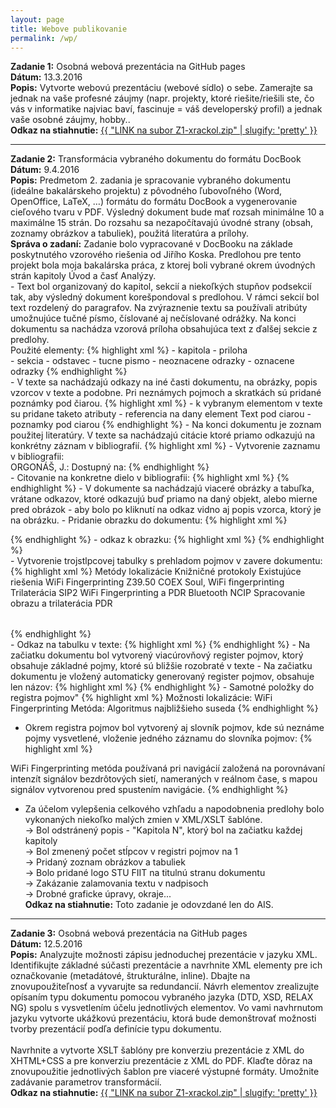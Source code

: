 ```yaml
---
layout: page
title: Webove publikovanie
permalink: /wp/
---
```

<b>Zadanie 1:</b> Osobná webová prezentácia na GitHub pages<br/>
<b>Dátum:</b> 13.3.2016<br/>
<b>Popis:</b> Vytvorte webovú prezentáciu (webové sídlo) o sebe. Zamerajte sa jednak na vaše profesné záujmy (napr. projekty, ktoré riešite/riešili ste, čo vás v informatike najviac baví, fascinuje = váš developerský profil) a jednak vaše osobné záujmy, hobby..<br/>
<b>Odkaz na stiahnutie:</b> <a href="../data/Z1-xrackol.zip" target="_blank">{{ "LINK na subor Z1-xrackol.zip" | slugify: 'pretty' }}</a><br/>       
<hr class="post">
<b>Zadanie 2:</b> Transformácia vybraného dokumentu do formátu DocBook<br/>
<b>Dátum:</b> 9.4.2016<br/>
<b>Popis:</b> Predmetom 2. zadania je spracovanie vybraného dokumentu (ideálne bakalárskeho projektu) z pôvodného ľubovoľného (Word, OpenOffice, LaTeX, …) formátu do formátu DocBook a vygenerovanie cieľového tvaru v PDF. Výsledný dokument bude mať rozsah minimálne 10 a maximálne 15 strán. Do rozsahu sa nezapočítavajú úvodné strany (obsah, zoznamy obrázkov a tabuliek), použitá literatúra a prílohy.<br/>
<b>Správa o zadaní:</b> Zadanie bolo vypracované v DocBooku na základe poskytnutého vzorového riešenia od Jiřího Koska. Predlohou pre tento projekt bola moja bakalárska práca, z ktorej boli vybrané okrem úvodných strán kapitoly Úvod a časť Analýzy. <br/>
- Text bol organizovaný do kapitol, sekcií a niekoľkých stupňov podsekcií tak, aby výsledný dokument korešpondoval s predlohou. V rámci sekcií bol text rozdelený do paragrafov. Na zvýraznenie textu sa používali atribúty umožnujúce tučné písmo, číslované aj nečíslované odrážky. Na konci dokumentu sa nachádza vzorová príloha obsahujúca text z ďalšej sekcie z predlohy. <br/>Použité elementy:
  {% highlight xml %}
  <chapter> - kapitola
  <appendix> - priloha
  <section> - sekcia
  <para> - odstavec
  <emphasis role="bold"> - tucne pismo
  <itemizedlist> - neoznacene odrazky
  <orderedlist> - oznacene odrazky
  {% endhighlight %}
<br/>
- V texte sa nachádzajú odkazy na iné časti dokumentu, na obrázky, popis vzorcov v texte a podobne. Pri neznámych pojmoch a skratkách sú pridané poznámky pod čiarou.
  {% highlight xml %}
 <literallayout id="nazov" xreflabel="popis"> -  k vybranym elementom v texte su pridane taketo atributy
 <xref linkend="nazov"/> - referencia na dany element
 <footnote><para>Text pod ciarou</para></footnote> - poznamky pod ciarou
  {% endhighlight %}
- Na konci dokumentu je zoznam použitej literatúry. V texte sa nachádzajú citácie ktoré priamo odkazujú na konkrétny záznam v bibliografií.
  {% highlight xml %}
- Vytvorenie zaznamu v bibliografii:
<br/>
    <bibliomixed id="bib.orgonas">ORGONÁŠ, J.: <title>Všetko o Wi-Fi / 1. časť, PC Revue 07/2009</title>
      <bibliomisc>Dostupný na: 
        <ulink url="http://www.itnews.sk/tituly/pc-revue/clanky/2009-07-07/c1185-vsetko-o-wi-fi-1.-cast"></ulink>
      </bibliomisc>
    </bibliomixed>
  {% endhighlight %}
<br/>
- Citovanie na konkretne dielo v bibliografii:
  {% highlight xml %}
<xref linkend="bib.niso"/>
  {% endhighlight %}
- V dokumente sa nachádzajú viaceré obrázky a tabuľka, vrátane odkazov, ktoré odkazujú buď priamo na daný objekt, alebo mierne pred obrázok - aby bolo po kliknutí na odkaz vidno aj popis vzorca, ktorý je na obrázku.
- Pridanie obrazku do dokumentu:
  {% highlight xml %}
          <figure id="trilateracia" xreflabel="Trilaterácia"><title>Trilaterácia</title>
          <mediaobject>
            <imageobject>
              <imagedata fileref="trilateracia.png"/>
            </imageobject>
            <textobject><phrase></phrase></textobject>
          </mediaobject>
          </figure>
  {% endhighlight %}
- odkaz k obrazku: 
{% highlight xml %}
<xref linkend="trilateracia"/>
{% endhighlight %}
<br/>
- Vytvorenie trojstlpcovej tabulky s prehladom pojmov v zavere dokumentu:
<br/>
{% highlight xml %}
<table frame='all'  id="tabulka" xreflabel="tabuľke"><title>Prehľad</title>
<tgroup cols='3' align='left' colsep='1' rowsep='1'>
<colspec colname='colname 1'/>
<colspec colname='colname 2'/>
<colspec colname='colname 3'/>
<colspec colname='colname 4'/>

<thead>
<row>
  <entry>Metódy lokalizácie</entry>
  <entry>Knižničné protokoly</entry>
  <entry>Existujúce riešenia</entry>
</row>
</thead>
<tbody>
<row>
  <entry>WiFi Fingerprinting</entry>
  <entry>Z39.50</entry>
  <entry>COEX Soul, WiFi fingerprinting</entry>
</row>
<row>
  <entry>Trilaterácia</entry>
  <entry>SIP2</entry>
  <entry>WiFi Fingerprinting a PDR</entry>
</row>
<row>
  <entry>Bluetooth</entry>
  <entry>NCIP</entry>
  <entry>Spracovanie obrazu a trilaterácia</entry>
</row>
<row>
  <entry>PDR</entry>
  <entry></entry>
  <entry></entry>
</row>

</tbody>
</tgroup>
</table>
  {% endhighlight %}
<br/>
- Odkaz na tabulku v texte:
{% highlight xml %}
<xref linkend="tabulka"/>
  {% endhighlight %}
 - Na začiatku dokumentu bol vytvorený viacúrovňový register pojmov, ktorý obsahuje základné pojmy, ktoré sú bližšie rozobraté v texte
 - Na začiatku dokumentu je vložený automaticky generovaný register pojmov, obsahuje len názov:
 {% highlight xml %}
<index>
  <title>Register pojmov</title>
</index>
  {% endhighlight %}
- Samotné položky do registra pojmov"
{% highlight xml %}
<indexterm>
   <primary>Možnosti lokalizácie:</primary>
   <secondary>WiFi Fingerprinting</secondary>
   <tertiary>Metóda: Algoritmus najbližšieho suseda</tertiary>
</indexterm>
  {% endhighlight %}

- Okrem registra pojmov bol vytvorený aj slovník pojmov, kde sú neznáme pojmy vysvetlené, vloženie jedného záznamu do slovníka pojmov:
{% highlight xml %}
<glossary><title>Slovník pojmov</title>

<glossentry id="xml"><glossterm><emphasis role="bold">WiFi Fingerprinting</emphasis></glossterm>
<glossdef>
  <para>metóda používaná pri navigácií založená na porovnávaní intenzít signálov bezdrôtových sietí, nameraných v reálnom čase, s mapou signálov vytvorenou pred spustením navigácie.<?vskip 1pt?></para>
</glossdef>
</glossentry>
</glossary>
  {% endhighlight %}
- Za účelom vylepšenia celkového vzhľadu a napodobnenia predlohy bolo vykonaných niekoľko malých zmien v XML/XSLT šablóne. <br/>
-> Bol odstránený popis - "Kapitola N", ktorý bol na začiatku každej kapitoly<br/>
-> Bol zmenený počet stĺpcov v registri pojmov na 1<br/>
-> Pridaný zoznam obrázkov a tabuliek<br/>
-> Bolo pridané logo STU FIIT na titulnú stranu dokumentu<br/>
-> Zakázanie zalamovania textu v nadpisoch <br/>
-> Drobné graficke úpravy, okraje...<br/>
<b>Odkaz na stiahnutie:</b> Toto zadanie je odovzdané len do AIS. <br/>       
<hr class="post">
<b>Zadanie 3:</b> Osobná webová prezentácia na GitHub pages<br/>
<b>Dátum:</b> 12.5.2016<br/>
<b>Popis:</b> Analyzujte možnosti zápisu jednoduchej prezentácie v jazyku XML. Identifikujte základné súčasti prezentácie a navrhnite XML elementy pre ich označkovanie (metadátové, štrukturálne, inline). Dbajte na znovupoužiteľnosť a vyvarujte sa redundancií. Návrh elementov zrealizujte opísaním typu dokumentu pomocou vybraného jazyka (DTD, XSD, RELAX NG) spolu s vysvetlením účelu jednotlivých elementov. Vo vami navhrnutom jazyku vytvorte ukážkovú prezentáciu, ktorá bude demonštrovať možnosti tvorby prezentácií podľa definície typu dokumentu.<br/><br/>
Navrhnite a vytvorte XSLT šablóny pre konverziu prezentácie z XML do XHTML+CSS a pre konverziu prezentácie z XML do PDF. Klaďte dôraz na znovupoužitie jednotlivých šablon pre viaceré výstupné formáty. Umožnite zadávanie parametrov transformácií.

<br/>
<b>Odkaz na stiahnutie:</b> <a href="../data/Z1-xrackol.zip" target="_blank">{{ "LINK na subor Z1-xrackol.zip" | slugify: 'pretty' }}</a><br/>
